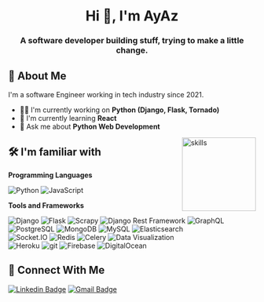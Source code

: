 <h1 align="center">Hi 👋, I'm   AyAz</h1>

<h3 align="center">A software developer building stuff, trying to make a little change.</h3>

## 🚀 About Me
I'm a software Engineer working in tech industry since 2021.
- 👩‍💻 I'm currently working on **Python (Django, Flask, Tornado)**
- 🧠 I'm currently learning **React**
- 💬 Ask me about **Python Web Development**

<img alt="skills" src="https://github.com/Ayaz-Ahmad1/Ayaz-Ahmad1/assets/86517672/4bc140dd-fa8f-4d72-8bc4-b9d1e07fd4eb" align="right" height="150">

## 🛠 I'm familiar with

**Programming Languages**
<p>
 <img alt="Python" src="https://img.shields.io/badge/Python-3776AB?style=flat-square&logo=python&logoColor=white" />

<img alt="JavaScript" src="https://img.shields.io/badge/JavaScript-F7DF1E?style=flat-square&logo=javascript&logoColor=black" />

</p>

**Tools and Frameworks**

<p>
  <img alt="Django" src="https://img.shields.io/badge/Django-092E20?style=flat-square&logo=django&logoColor=white" />
<img alt="Flask" src="https://img.shields.io/badge/Flask-000000?style=flat-square&logo=flask&logoColor=white" />
<img alt="Scrapy" src="https://img.shields.io/badge/Scrapy-1A1A1A?style=flat-square&logo=scrapy&logoColor=white" />
<img alt="Django Rest Framework" src="https://img.shields.io/badge/Django_Rest_Framework-092E20?style=flat-square&logo=django&logoColor=white" />
  <img alt="GraphQL" src="https://img.shields.io/badge/GraphQL-E434AA?style=flat-square&logo=graphql&logoColor=white" />
<br>
<img alt="PostgreSQL" src="https://img.shields.io/badge/PostgreSQL-336791?style=flat-square&logo=postgresql&logoColor=white" />
  <img alt="MongoDB" src="https://img.shields.io/badge/-MongoDB-13aa52?style=flat-square&logo=mongodb&logoColor=white" />
  <img alt="MySQL" src="https://img.shields.io/badge/-MySQL-4479A1?style=flat-square&logo=mysql&logoColor=white" />
<img alt="Elasticsearch" src="https://img.shields.io/badge/Elasticsearch-005571?style=flat-square&logo=elasticsearch&logoColor=white" />
  <br>
<img alt="Socket.IO" src="https://img.shields.io/badge/Socket.IO-010101?style=flat-square&logo=socket.io&logoColor=white" />
<img alt="Redis" src="https://img.shields.io/badge/Redis-DC382D?style=flat-square&logo=redis&logoColor=white" />
<img alt="Celery" src="https://img.shields.io/badge/Celery-2C2D72?style=flat-square&logo=celery&logoColor=white" />
<img alt="Data Visualization" src="https://img.shields.io/badge/Data_Visualization-007ACC?style=flat-square&logo=tableau&logoColor=white" />
  <br>

  <img alt="Heroku" src="https://img.shields.io/badge/-Heroku-430098?style=flat-square&logo=heroku&logoColor=white" />
  <img alt="git" src="https://img.shields.io/badge/-Git-F05032?style=flat-square&logo=git&logoColor=white" />
  <img alt="Firebase" src="https://img.shields.io/badge/-Firebase-FFCA28?style=flat-square&logo=firebase&logoColor=white" />
  <img alt="DigitalOcean" src="https://img.shields.io/badge/DigitalOcean-0080FF?style=flat-square&logo=digitalocean&logoColor=white" />

</p>

## 🔗 Connect With Me
[![Linkedin Badge](https://img.shields.io/badge/-Ayaz%20Ahmad-blue?style=flat&logo=Linkedin&logoColor=white&link=https://www.linkedin.com/in/Ayaz-Ahmad1/)](https://www.linkedin.com/in/Ayaz-Ahmad1/ "Connect via LinkedIn")
[![Gmail Badge](https://img.shields.io/badge/-notayax@gmail.com-c14438?style=flat&logo=Gmail&logoColor=white)](mailto:notayax@gmail.net "Connect via Email")
